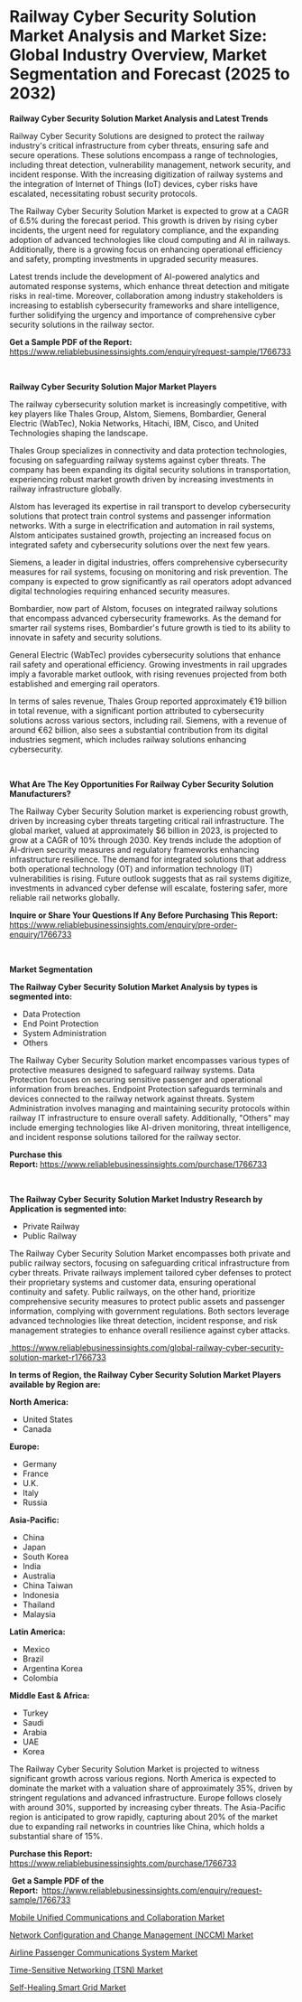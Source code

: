 <p><h1>Railway Cyber Security Solution Market Analysis and Market Size: Global Industry Overview, Market Segmentation and Forecast (2025 to 2032)</h1></p><p><strong>Railway Cyber Security Solution Market Analysis and Latest Trends</strong></p>
<p><p>Railway Cyber Security Solutions are designed to protect the railway industry's critical infrastructure from cyber threats, ensuring safe and secure operations. These solutions encompass a range of technologies, including threat detection, vulnerability management, network security, and incident response. With the increasing digitization of railway systems and the integration of Internet of Things (IoT) devices, cyber risks have escalated, necessitating robust security protocols.</p><p>The Railway Cyber Security Solution Market is expected to grow at a CAGR of 6.5% during the forecast period. This growth is driven by rising cyber incidents, the urgent need for regulatory compliance, and the expanding adoption of advanced technologies like cloud computing and AI in railways. Additionally, there is a growing focus on enhancing operational efficiency and safety, prompting investments in upgraded security measures.</p><p>Latest trends include the development of AI-powered analytics and automated response systems, which enhance threat detection and mitigate risks in real-time. Moreover, collaboration among industry stakeholders is increasing to establish cybersecurity frameworks and share intelligence, further solidifying the urgency and importance of comprehensive cyber security solutions in the railway sector.</p></p>
<p><strong>Get a Sample PDF of the Report:&nbsp;</strong> <a href="https://www.reliablebusinessinsights.com/enquiry/request-sample/1766733?utm_campaign=84&utm_medium=2&utm_source=Github&utm_content=ia&utm_term=15022025&utm_id=railway-cyber-security-solution">https://www.reliablebusinessinsights.com/enquiry/request-sample/1766733</a></p>
<p>&nbsp;</p>
<p><strong>Railway Cyber Security Solution Major Market Players</strong></p>
<p><p>The railway cybersecurity solution market is increasingly competitive, with key players like Thales Group, Alstom, Siemens, Bombardier, General Electric (WabTec), Nokia Networks, Hitachi, IBM, Cisco, and United Technologies shaping the landscape.</p><p>Thales Group specializes in connectivity and data protection technologies, focusing on safeguarding railway systems against cyber threats. The company has been expanding its digital security solutions in transportation, experiencing robust market growth driven by increasing investments in railway infrastructure globally.</p><p>Alstom has leveraged its expertise in rail transport to develop cybersecurity solutions that protect train control systems and passenger information networks. With a surge in electrification and automation in rail systems, Alstom anticipates sustained growth, projecting an increased focus on integrated safety and cybersecurity solutions over the next few years.</p><p>Siemens, a leader in digital industries, offers comprehensive cybersecurity measures for rail systems, focusing on monitoring and risk prevention. The company is expected to grow significantly as rail operators adopt advanced digital technologies requiring enhanced security measures.</p><p>Bombardier, now part of Alstom, focuses on integrated railway solutions that encompass advanced cybersecurity frameworks. As the demand for smarter rail systems rises, Bombardier's future growth is tied to its ability to innovate in safety and security solutions.</p><p>General Electric (WabTec) provides cybersecurity solutions that enhance rail safety and operational efficiency. Growing investments in rail upgrades imply a favorable market outlook, with rising revenues projected from both established and emerging rail operators.</p><p>In terms of sales revenue, Thales Group reported approximately €19 billion in total revenue, with a significant portion attributed to cybersecurity solutions across various sectors, including rail. Siemens, with a revenue of around €62 billion, also sees a substantial contribution from its digital industries segment, which includes railway solutions enhancing cybersecurity.</p></p>
<p>&nbsp;</p>
<p><strong>What Are The Key Opportunities For Railway Cyber Security Solution Manufacturers?</strong></p>
<p><p>The Railway Cyber Security Solution market is experiencing robust growth, driven by increasing cyber threats targeting critical rail infrastructure. The global market, valued at approximately $6 billion in 2023, is projected to grow at a CAGR of 10% through 2030. Key trends include the adoption of AI-driven security measures and regulatory frameworks enhancing infrastructure resilience. The demand for integrated solutions that address both operational technology (OT) and information technology (IT) vulnerabilities is rising. Future outlook suggests that as rail systems digitize, investments in advanced cyber defense will escalate, fostering safer, more reliable rail networks globally.</p></p>
<p><strong>Inquire or Share Your Questions If Any Before Purchasing This Report:</strong> <a href="https://www.reliablebusinessinsights.com/enquiry/pre-order-enquiry/1766733?utm_campaign=84&utm_medium=2&utm_source=Github&utm_content=ia&utm_term=15022025&utm_id=railway-cyber-security-solution">https://www.reliablebusinessinsights.com/enquiry/pre-order-enquiry/1766733</a></p>
<p>&nbsp;</p>
<p><strong>Market Segmentation</strong></p>
<p><strong>The Railway Cyber Security Solution Market Analysis by types is segmented into:</strong></p>
<p><ul><li>Data Protection</li><li>End Point Protection</li><li>System Administration</li><li>Others</li></ul></p>
<p><p>The Railway Cyber Security Solution market encompasses various types of protective measures designed to safeguard railway systems. Data Protection focuses on securing sensitive passenger and operational information from breaches. Endpoint Protection safeguards terminals and devices connected to the railway network against threats. System Administration involves managing and maintaining security protocols within railway IT infrastructure to ensure overall safety. Additionally, "Others" may include emerging technologies like AI-driven monitoring, threat intelligence, and incident response solutions tailored for the railway sector.</p></p>
<p><strong>Purchase this Report:&nbsp;</strong><a href="https://www.reliablebusinessinsights.com/purchase/1766733?utm_campaign=84&utm_medium=2&utm_source=Github&utm_content=ia&utm_term=15022025&utm_id=railway-cyber-security-solution">https://www.reliablebusinessinsights.com/purchase/1766733</a></p>
<p>&nbsp;</p>
<p><strong>The Railway Cyber Security Solution Market Industry Research by Application is segmented into:</strong></p>
<p><ul><li>Private Railway</li><li>Public Railway</li></ul></p>
<p><p>The Railway Cyber Security Solution Market encompasses both private and public railway sectors, focusing on safeguarding critical infrastructure from cyber threats. Private railways implement tailored cyber defenses to protect their proprietary systems and customer data, ensuring operational continuity and safety. Public railways, on the other hand, prioritize comprehensive security measures to protect public assets and passenger information, complying with government regulations. Both sectors leverage advanced technologies like threat detection, incident response, and risk management strategies to enhance overall resilience against cyber attacks.</p></p>
<p><a href="https://www.reliablebusinessinsights.com/global-railway-cyber-security-solution-market-r1766733?utm_campaign=84&utm_medium=2&utm_source=Github&utm_content=ia&utm_term=15022025&utm_id=railway-cyber-security-solution">&nbsp;https://www.reliablebusinessinsights.com/global-railway-cyber-security-solution-market-r1766733</a></p>
<p><strong>In terms of Region, the Railway Cyber Security Solution Market Players available by Region are:</strong></p>
<p>
    <p> <strong> North America: </strong>
        <ul>
            <li>United States</li>
            <li>Canada</li>
        </ul>
        </p> 
    <p> <strong> Europe: </strong>
        <ul>
            <li>Germany</li>
            <li>France</li>
            <li>U.K.</li>
            <li>Italy</li>
            <li>Russia</li>
        </ul>
        </p> 
    <p> <strong> Asia-Pacific: </strong>
        <ul>
            <li>China</li>
            <li>Japan</li>
            <li>South Korea</li>
            <li>India</li>
            <li>Australia</li>
            <li>China Taiwan</li>
            <li>Indonesia</li>
            <li>Thailand</li>
            <li>Malaysia</li>
        </ul>
        </p> 
    <p> <strong> Latin America: </strong>
        <ul>
            <li>Mexico</li>
            <li>Brazil</li>
            <li>Argentina Korea</li>
            <li>Colombia</li>
        </ul>
        </p> 
    <p> <strong> Middle East & Africa: </strong>
        <ul>
            <li>Turkey</li>
            <li>Saudi</li>
            <li>Arabia</li>
            <li>UAE</li>
            <li>Korea</li>
        </ul>
    </p>
    </p>
<p><p>The Railway Cyber Security Solution Market is projected to witness significant growth across various regions. North America is expected to dominate the market with a valuation share of approximately 35%, driven by stringent regulations and advanced infrastructure. Europe follows closely with around 30%, supported by increasing cyber threats. The Asia-Pacific region is anticipated to grow rapidly, capturing about 20% of the market due to expanding rail networks in countries like China, which holds a substantial share of 15%.</p></p>
<p><strong>Purchase this Report: </strong><a href="https://www.reliablebusinessinsights.com/purchase/1766733?utm_campaign=84&utm_medium=2&utm_source=Github&utm_content=ia&utm_term=15022025&utm_id=railway-cyber-security-solution">https://www.reliablebusinessinsights.com/purchase/1766733</a></p>
<p>&nbsp;<strong>Get a Sample PDF of the Report:&nbsp;&nbsp;</strong><a href="https://www.reliablebusinessinsights.com/enquiry/request-sample/1766733?utm_campaign=84&utm_medium=2&utm_source=Github&utm_content=ia&utm_term=15022025&utm_id=railway-cyber-security-solution">https://www.reliablebusinessinsights.com/enquiry/request-sample/1766733</a></p>
<p><strong></strong></p>
<p><p><a href="https://github.com/beroxiluwaya/Market-Research-Report-List-1/blob/main/mobile-unified-communications-and-collaboration-market.md?utm_campaign=84&utm_medium=2&utm_source=Github&utm_content=ia&utm_term=15022025&utm_id=railway-cyber-security-solution">Mobile Unified Communications and Collaboration Market</a></p><p><a href="https://github.com/saklpelzami95/Market-Research-Report-List-1/blob/main/network-configuration-and-change-management-nccm-market.md?utm_campaign=84&utm_medium=2&utm_source=Github&utm_content=ia&utm_term=15022025&utm_id=railway-cyber-security-solution">Network Configuration and Change Management (NCCM) Market</a></p><p><a href="https://github.com/geyangvayora/Market-Research-Report-List-1/blob/main/airline-passenger-communications-system-market.md?utm_campaign=84&utm_medium=2&utm_source=Github&utm_content=ia&utm_term=15022025&utm_id=railway-cyber-security-solution">Airline Passenger Communications System Market</a></p><p><a href="https://github.com/milolohusami/Market-Research-Report-List-1/blob/main/time-sensitive-networking-tsn-market.md?utm_campaign=84&utm_medium=2&utm_source=Github&utm_content=ia&utm_term=15022025&utm_id=railway-cyber-security-solution">Time-Sensitive Networking (TSN) Market</a></p><p><a href="https://github.com/zeigounjoom/Market-Research-Report-List-1/blob/main/self-healing-smart-grid-market.md?utm_campaign=84&utm_medium=2&utm_source=Github&utm_content=ia&utm_term=15022025&utm_id=railway-cyber-security-solution">Self-Healing Smart Grid Market</a></p></p>